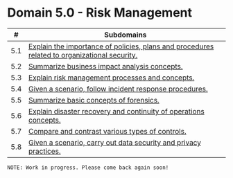 # Domain 5.0 - Risk Management

| # | Subdomains   | 
|---|---|
|5.1 | [Explain the importance of policies, plans and procedures related to organizational security.](https://github.com/erich-tech/Security_Plus/tree/main/Domain_5#readme) |
|5.2 | [Summarize business impact analysis concepts.](https://github.com/erich-tech/Security_Plus/tree/main/Domain_5#readme) |
|5.3 | [Explain risk management processes and concepts.](https://github.com/erich-tech/Security_Plus/tree/main/Domain_5#readme) |
|5.4 | [Given a scenario, follow incident response procedures.](https://github.com/erich-tech/Security_Plus/tree/main/Domain_5#readme) |
|5.5 | [Summarize basic concepts of forensics.](https://github.com/erich-tech/Security_Plus/tree/main/Domain_5#readme) |
|5.6 | [Explain disaster recovery and continuity of operations concepts.](https://github.com/erich-tech/Security_Plus/tree/main/Domain_5#readme) |
|5.7 | [Compare and contrast various types of controls.](https://github.com/erich-tech/Security_Plus/tree/main/Domain_5#readme) |
|5.8 | [Given a scenario, carry out data security and privacy practices.](https://github.com/erich-tech/Security_Plus/tree/main/Domain_5#readme) |


```
NOTE: Work in progress. Please come back again soon! 
```



